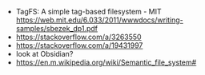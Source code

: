 - TagFS: A simple tag-based filesystem - MIT https://web.mit.edu/6.033/2011/wwwdocs/writing-samples/sbezek_dp1.pdf
- https://stackoverflow.com/a/3263550
- https://stackoverflow.com/a/19431997
- look at Obsidian?
- https://en.m.wikipedia.org/wiki/Semantic_file_system#